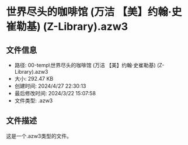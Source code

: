 ﻿# 世界尽头的咖啡馆 (万洁 【美】约翰·史崔勒基) (Z-Library).azw3

## 文件信息
- 路径: 00-temp\世界尽头的咖啡馆 (万洁 【美】约翰·史崔勒基) (Z-Library).azw3
- 大小: 292.47 KB
- 创建时间: 2024/4/27 22:30:13
- 最后修改时间: 2024/3/22 15:07:58
- 文件类型: .azw3

## 文件描述
这是一个.azw3类型的文件。

